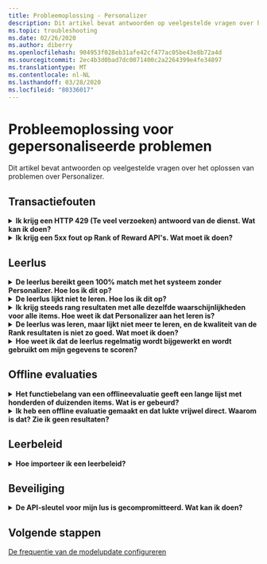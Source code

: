 ```yaml
---
title: Probleemoplossing - Personalizer
description: Dit artikel bevat antwoorden op veelgestelde vragen over het oplossen van problemen over Personalizer.
ms.topic: troubleshooting
ms.date: 02/26/2020
ms.author: diberry
ms.openlocfilehash: 904953f028eb31afe42cf477ac05be43e8b72a4d
ms.sourcegitcommit: 2ec4b3d0bad7dc0071400c2a2264399e4fe34897
ms.translationtype: MT
ms.contentlocale: nl-NL
ms.lasthandoff: 03/28/2020
ms.locfileid: "80336017"
---
```

# <a name="personalizer-troubleshooting"></a>Probleemoplossing voor gepersonaliseerde problemen

Dit artikel bevat antwoorden op veelgestelde vragen over het oplossen van problemen over Personalizer.

## <a name="transaction-errors"></a>Transactiefouten

<details>
<summary><b>Ik krijg een HTTP 429 (Te veel verzoeken) antwoord van de dienst. Wat kan ik doen?</b></summary>

**Antwoord:** Als u een gratis prijslaag hebt gekozen toen u de instantie Personalizer maakte, is er een quotumlimiet voor het aantal rangaanvragen dat is toegestaan. Controleer uw API-aanroeptarief voor de Rank-API (in het deelvenster Statistieken in de Azure-portal voor uw personalizerbron) en pas de prijscategorie aan (in het deelvenster Prijslagen) als het aantal oproepen naar verwachting zal toenemen boven de drempel voor gekozen prijscategorie.

</details>

<details>
<summary><b>Ik krijg een 5xx fout op Rank of Reward API's. Wat moet ik doen?</b></summary>

**Antwoord**: Deze kwesties moeten transparant zijn. Als ze doorgaan, neemt u contact op met ondersteuning door **Nieuw ondersteuningsverzoek te** selecteren in de sectie **Ondersteuning + probleemoplossing** in de Azure-portal voor uw personalizerbron.

</details>

## <a name="learning-loop"></a>Leerlus

<details>
<summary>
<b>De leerlus bereikt geen 100% match met het systeem zonder Personalizer. Hoe los ik dit op?</b></summary>

**Antwoord:** De redenen waarom je je doel niet bereikt met de leerlus:
* Niet genoeg functies verzonden met Rank API-aanroep
* Bugs in de verzonden functies, zoals het verzenden van niet-geaggregeerde functiegegevens, zoals tijdstempels naar Rank API
* Bugs met lusverwerking - zoals het niet verzenden van beloningsgegevens naar Reward API voor gebeurtenissen

Om het probleem op te lossen, moet u de verwerking wijzigen door de functies die naar de lus worden verzonden te wijzigen, of ervoor zorgen dat de beloning een juiste evaluatie is van de kwaliteit van de reactie van de rang.

</details>

<details>
<summary>
<b>De leerlus lijkt niet te leren. Hoe los ik dit op?</b></summary>

**Antwoord**: De leerlus heeft een paar duizend Reward-oproepen nodig voordat Rank-oproepen effectief prioriteit geven.

Als u niet zeker weet hoe uw leerlus zich momenteel gedraagt, voert u een [offline evaluatie](concepts-offline-evaluation.md)uit en past u het gecorrigeerde leerbeleid toe.

</details>

<details>
<summary><b>Ik krijg steeds rang resultaten met alle dezelfde waarschijnlijkheden voor alle items. Hoe weet ik dat Personalizer aan het leren is?</b></summary>

**Antwoord:** Personalizer retourneert dezelfde waarschijnlijkheden in een Rank API-resultaat wanneer het net is gestart en een _leeg_ model heeft, of wanneer u de Personalizer Loop opnieuw instelt en uw model zich nog steeds binnen de **frequentieperiode van** de modelupdate bevindt.

Wanneer de nieuwe updateperiode begint, wordt het bijgewerkte model gebruikt en ziet u de waarschijnlijkheidsverandering.

</details>

<details>
<summary><b>De leerlus was leren, maar lijkt niet meer te leren, en de kwaliteit van de Rank resultaten is niet zo goed. Wat moet ik doen?</b></summary>

**Antwoord**:
* Zorg ervoor dat u één evaluatie hebt voltooid en toegepast in de Azure-portal voor die personalizerbron (leerlus).
* Zorg ervoor dat alle beloningen worden verzonden, via de Reward API, en verwerkt.

</details>


<details>
<summary><b>Hoe weet ik dat de leerlus regelmatig wordt bijgewerkt en wordt gebruikt om mijn gegevens te scoren?</b></summary>

**Antwoord:** U het tijdstip vinden waarop het model voor het laatst is bijgewerkt op de pagina **Model- en Leerinstellingen** van de Azure-portal. Als u een oude tijdstempel ziet, is dit waarschijnlijk omdat u de rang- en beloningsoproepen niet verzendt. Als de service geen binnenkomende gegevens heeft, wordt het leren niet bijgewerkt. Als u ziet dat de leerlus niet vaak genoeg wordt bijgewerkt, u de **modelupdatefrequentie**van de lus bewerken.

</details>

## <a name="offline-evaluations"></a>Offline evaluaties

<details>
<summary><b>Het functiebelang van een offlineevaluatie geeft een lange lijst met honderden of duizenden items. Wat is er gebeurd?</b></summary>

**Antwoord:** Dit is meestal te wijten aan timestamps, gebruikers-id's of een andere fijnkorrelige functies verzonden.

</details>

<details>
<summary><b>Ik heb een offline evaluatie gemaakt en dat lukte vrijwel direct. Waarom is dat? Zie ik geen resultaten?</b></summary>

**Antwoord**: De offline evaluatie maakt gebruik van de getrainde modelgegevens van de gebeurtenissen in die periode. Als u geen gegevens hebt verzonden in de periode tussen begin- en eindtijd van de evaluatie, wordt deze zonder resultaat voltooid. Verzend een nieuwe offline evaluatie door een tijdsbereik te selecteren met gebeurtenissen die naar Personalizer zijn verzonden.

</details>


## <a name="learning-policy"></a>Leerbeleid

<details>
<summary><b>Hoe importeer ik een leerbeleid?</b></summary>

**Antwoord:** Meer informatie over [leerbeleidsconcepten](concept-active-learning.md#understand-learning-policy-settings) en hoe u een nieuw leerbeleid [toepast.](how-to-manage-model.md) Als u geen leerbeleid wilt selecteren, u de [offlineevaluatie](how-to-offline-evaluation.md) gebruiken om een leerbeleid voor te stellen op basis van uw huidige gebeurtenissen.

</details>

## <a name="security"></a>Beveiliging

<details>
<summary><b>De API-sleutel voor mijn lus is gecompromitteerd. Wat kan ik doen?</b></summary>

**Antwoord:** U de ene sleutel regenereren nadat u uw klanten hebt verwisseld om de andere sleutel te gebruiken. Met twee sleutels u de sleutel op een luie manier propageren zonder downtime te hoeven hebben. We raden aan om dit op een regelmatige cyclus te doen als een veiligheidsmaatregel.

</details>

## <a name="next-steps"></a>Volgende stappen

[De frequentie van de modelupdate configureren](how-to-settings.md#model-update-frequency)
